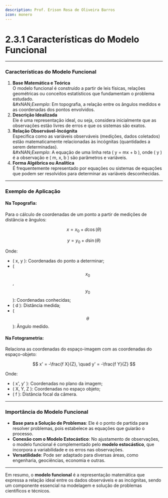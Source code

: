 ```yaml
---
description: Prof. Erison Rosa de Oliveira Barros
icon: monero
---
```


# 2.3.1 Características do Modelo Funcional

***

### **Características do Modelo Funcional**

1. **Base Matemática e Teórica**\
   O modelo funcional é construído a partir de leis físicas, relações geométricas ou conceitos estatísticos que fundamentam o problema estudado.\
   &#xNAN;_&#x45;xemplo_: Em topografia, a relação entre os ângulos medidos e as coordenadas dos pontos envolvidos.
2. **Descrição Idealizada**\
   Ele é uma representação ideal, ou seja, considera inicialmente que as observações estão livres de erros e que os sistemas são exatos.
3. **Relação Observável-Incógnita**\
   Especifica como as variáveis observáveis (medições, dados coletados) estão matematicamente relacionadas às incógnitas (quantidades a serem determinadas).\
   &#xNAN;_&#x45;xemplo_: A equação de uma linha reta ( y = mx + b ), onde ( y ) é a observação e ( m, x, b ) são parâmetros e variáveis.
4. **Forma Algébrica ou Analítica**\
   É frequentemente representado por equações ou sistemas de equações que podem ser resolvidos para determinar as variáveis desconhecidas.

***

### **Exemplo de Aplicação**

#### Na Topografia:

Para o cálculo de coordenadas de um ponto a partir de medições de distância e ângulos:

$$
x = x_0 + d \cos(\theta)
$$

$$
y = y_0 + d \sin(\theta)
$$

Onde:

* ( x, y ): Coordenadas do ponto a determinar;
* ($$x_0$$, $$y_0$$ ): Coordenadas conhecidas;
* ( d ): Distância medida;
* ( $$\theta$$ ): Ângulo medido.

#### Na Fotogrametria:

Relaciona as coordenadas do espaço-imagem com as coordenadas do espaço-objeto:

$$
x' = -\frac{f X}{Z}, \quad y' = -\frac{f Y}{Z}
$$

Onde:

* ( x', y' ): Coordenadas no plano da imagem;
* ( X, Y, Z ): Coordenadas no espaço objeto;
* ( f ): Distância focal da câmera.

***

### **Importância do Modelo Funcional**

* **Base para a Solução de Problemas**: Ele é o ponto de partida para resolver problemas, pois estabelece as equações que guiarão o processo.
* **Conexão com o Modelo Estocástico**: No ajustamento de observações, o modelo funcional é complementado pelo **modelo estocástico**, que incorpora a variabilidade e os erros nas observações.
* **Versatilidade**: Pode ser adaptado para diversas áreas, como engenharia, geociências, economia e outras.

***

Em resumo, o **modelo funcional** é a representação matemática que expressa a relação ideal entre os dados observáveis e as incógnitas, sendo um componente essencial na modelagem e solução de problemas científicos e técnicos.
